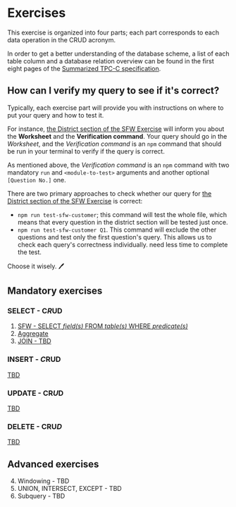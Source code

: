 # Exercises

This exercise is organized into four parts; each part corresponds to each data operation in the CRUD acronym.

In order to get a better understanding of the database scheme, a list of each table column and a database relation overview can be found in the first eight pages of the [Summarized TPC-C specification](/tpcc-schema-and-transaction.pdf).

## How can I verify my query to see if it's correct?

Typically, each exercise part will provide you with instructions on where to put your query and how to test it.

For instance, [the District section of the SFW Exercise](/docs/read/sfw.md#district) will inform you about the **Worksheet** and the **Verification command**. Your query should go in the *Worksheet*, and the *Verification command* is an `npm` command that should be run in your terminal to verify if the query is correct.

As mentioned above, the _Verification command_ is an `npm` command with two mandatory `run` and `<module-to-test>` arguments and another optional `[Question No.]` one.

There are two primary approaches to check whether our query for [the District section of the SFW Exercise](/docs/read/sfw.md#district) is correct:

- `npm run test-sfw-customer`; this command will test the whole file, which means that every question in the district section will be tested just once.
- `npm run test-sfw-customer Q1`. This command will exclude the other questions and test only the first question's query. This allows us to check each query's correctness individually. need less time to complete the test.

Choose it wisely. 🖊️

## Mandatory exercises

### SELECT - C*R*UD
1. [SFW - SELECT *field(s)* FROM *table(s)* WHERE *predicate(s)*](./read/sfw.md) 
2. [Aggregate](./read/aggregate.md)
3. [JOIN - TBD](./read/join.md)

### INSERT - *C*RUD

[TBD](./create/readme.md)

### UPDATE - CR*U*D

[TBD](./update/readme.md)

### DELETE - CRU*D*

[TBD](./delete/readme.md)

## Advanced exercises

4. Windowing - TBD
5. UNION, INTERSECT, EXCEPT - TBD
6. Subquery - TBD